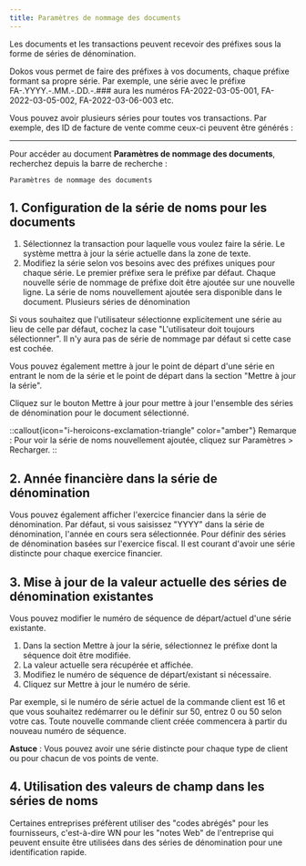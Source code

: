 ```yaml
---
title: Paramètres de nommage des documents
---
```


Les documents et les transactions peuvent recevoir des préfixes sous la forme de séries de dénomination.

Dokos vous permet de faire des préfixes à vos documents, chaque préfixe formant sa propre série. Par exemple, une série avec le préfixe FA-.YYYY.-.MM.-.DD.-.### aura les numéros FA-2022-03-05-001, FA-2022-03-05-002, FA-2022-03-06-003 etc.

Vous pouvez avoir plusieurs séries pour toutes vos transactions. Par exemple, des ID de facture de vente comme ceux-ci peuvent être générés :

---

Pour accéder au document **Paramètres de nommage des documents**, recherchez depuis la barre de recherche :

`Paramètres de nommage des documents`


## 1. Configuration de la série de noms pour les documents 

1. Sélectionnez la transaction pour laquelle vous voulez faire la série. Le système mettra à jour la série actuelle dans la zone de texte.
2. Modifiez la série selon vos besoins avec des préfixes uniques pour chaque série. Le premier préfixe sera le préfixe par défaut. Chaque nouvelle série de nommage de préfixe doit être ajoutée sur une nouvelle ligne. La série de noms nouvellement ajoutée sera disponible dans le document. Plusieurs séries de dénomination

Si vous souhaitez que l'utilisateur sélectionne explicitement une série au lieu de celle par défaut, cochez la case "L'utilisateur doit toujours sélectionner". Il n'y aura pas de série de nommage par défaut si cette case est cochée.

Vous pouvez également mettre à jour le point de départ d'une série en entrant le nom de la série et le point de départ dans la section "Mettre à jour la série".

Cliquez sur le bouton Mettre à jour pour mettre à jour l'ensemble des séries de dénomination pour le document sélectionné.

::callout{icon="i-heroicons-exclamation-triangle" color="amber"}
Remarque : Pour voir la série de noms nouvellement ajoutée, cliquez sur Paramètres > Recharger.
::


## 2. Année financière dans la série de dénomination

Vous pouvez également afficher l'exercice financier dans la série de dénomination. Par défaut, si vous saisissez "YYYY" dans la série de dénomination, l'année en cours sera sélectionnée. Pour définir des séries de dénomination basées sur l'exercice fiscal. Il est courant d'avoir une série distincte pour chaque exercice financier.

## 3. Mise à jour de la valeur actuelle des séries de dénomination existantes

Vous pouvez modifier le numéro de séquence de départ/actuel d'une série existante.

1. Dans la section Mettre à jour la série, sélectionnez le préfixe dont la séquence doit être modifiée.
2. La valeur actuelle sera récupérée et affichée.
3. Modifiez le numéro de séquence de départ/existant si nécessaire.
4. Cliquez sur Mettre à jour le numéro de série.

Par exemple, si le numéro de série actuel de la commande client est 16 et que vous souhaitez redémarrer ou le définir sur 50, entrez 0 ou 50 selon votre cas. Toute nouvelle commande client créée commencera à partir du nouveau numéro de séquence.

**Astuce** : Vous pouvez avoir une série distincte pour chaque type de client ou pour chacun de vos points de vente.

## 4. Utilisation des valeurs de champ dans les séries de noms 

Certaines entreprises préfèrent utiliser des "codes abrégés" pour les fournisseurs, c'est-à-dire WN pour les "notes Web" de l'entreprise qui peuvent ensuite être utilisées dans des séries de dénomination pour une identification rapide.